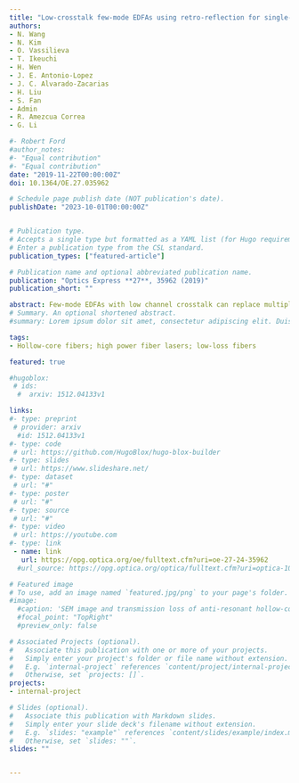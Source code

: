 ```yaml
---
title: "Low-crosstalk few-mode EDFAs using retro-reflection for single-mode fiber trunk lines and networks (Editor's Pick)"
authors:
- N. Wang
- N. Kim
- O. Vassilieva
- T. Ikeuchi
- H. Wen
- J. E. Antonio-Lopez
- J. C. Alvarado-Zacarias
- H. Liu
- S. Fan
- Admin
- R. Amezcua Correa
- G. Li

#- Robert Ford
#author_notes:
#- "Equal contribution"
#- "Equal contribution"
date: "2019-11-22T00:00:00Z"
doi: 10.1364/OE.27.035962

# Schedule page publish date (NOT publication's date).
publishDate: "2023-10-01T00:00:00Z"


# Publication type.
# Accepts a single type but formatted as a YAML list (for Hugo requirements).
# Enter a publication type from the CSL standard.
publication_types: ["featured-article"]

# Publication name and optional abbreviated publication name.
publication: "Optics Express **27**, 35962 (2019)"
publication_short: ""

abstract: Few-mode EDFAs with low channel crosstalk can replace multiple parallel single-mode EDFAs in single-mode fiber trunk lines and networks. Here we proposed a low-crosstalk few-mode EDFA by exploiting the unitary property of the coupling matrix of a symmetric photonic lantern. We experimentally demonstrated a 3-channel few-mode EDFA using retro-reflection of a 3-mode symmetric photonic lantern. The small signal gain for all three channels are measured to be larger than 25 dB over the entire C-band and the crosstalks are below −10 dB.
# Summary. An optional shortened abstract.
#summary: Lorem ipsum dolor sit amet, consectetur adipiscing elit. Duis posuere tellus ac convallis placerat. Proin tincidunt magna sed ex sollicitudin condimentum.

tags:
- Hollow-core fibers; high power fiber lasers; low-loss fibers

featured: true

#hugoblox:
 # ids:
  #  arxiv: 1512.04133v1

links:
#- type: preprint
 # provider: arxiv
  #id: 1512.04133v1
#- type: code
 # url: https://github.com/HugoBlox/hugo-blox-builder
#- type: slides
 # url: https://www.slideshare.net/
#- type: dataset
 # url: "#"
#- type: poster
 # url: "#"
#- type: source
 # url: "#"
#- type: video
 # url: https://youtube.com
#- type: link
 - name: link
   url: https://opg.optica.org/oe/fulltext.cfm?uri=oe-27-24-35962
  #url_source: https://opg.optica.org/optica/fulltext.cfm?uri=optica-10-10-1253

# Featured image
# To use, add an image named `featured.jpg/png` to your page's folder. 
#image:
  #caption: 'SEM image and transmission loss of anti-resonant hollow-core fiber'
  #focal_point: "TopRight"
  #preview_only: false

# Associated Projects (optional).
#   Associate this publication with one or more of your projects.
#   Simply enter your project's folder or file name without extension.
#   E.g. `internal-project` references `content/project/internal-project/index.md`.
#   Otherwise, set `projects: []`.
projects:
- internal-project

# Slides (optional).
#   Associate this publication with Markdown slides.
#   Simply enter your slide deck's filename without extension.
#   E.g. `slides: "example"` references `content/slides/example/index.md`.
#   Otherwise, set `slides: ""`.
slides: ""


---
```

